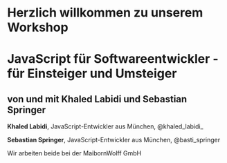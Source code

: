 # Herzlich willkommen zu unserem Workshop

# JavaScript für Softwareentwickler - für Einsteiger und Umsteiger

## von und mit Khaled Labidi und Sebastian Springer

**Khaled Labidi**, JavaScript-Entwickler aus München, @khaled_labidi\_

**Sebastian Springer**, JavaScript-Entwickler aus München, @basti_springer

Wir arbeiten beide bei der MaibornWolff GmbH

